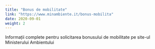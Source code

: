 ```yaml
---
title: "Bonus de mobilitate"
link: "https://www.minambiente.it/bonus-mobilita"
date: 2020-09-01
weight: 2
---
```


Informații complete pentru solicitarea bonusului de mobilitate pe site-ul Ministerului Ambientului 
